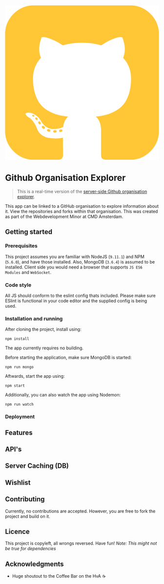 ![Logo of the project](./doc/github-icon.png)
# Github Organisation Explorer
> This is a real-time version of the [server-side Github organisation explorer](https://github.com/vandijkstef/performance-matters-server-side).

This app can be linked to a GitHub organisation to explore information about it. View the repositories and forks within that organisation. This was created as part of the Webdevelopment Minor at CMD Amsterdam.

<!-- Add a nice image here at the end of the week, showing off your shiny frontend 📸 -->

<!-- Maybe a table of contents here? 📚 -->

## Getting started
### Prerequisites
This project assumes you are familiar with NodeJS (`9.11.1`) and NPM (`5.6.0`), and have those installed. Also, MongoDB (`3.6.4`) is assumed to be installed. Client side you would need a browser that supports `JS ES6 Modules` and `WebSocket`.

### Code style
All JS should conform to the eslint config thats included. Please make sure ESlint is functional in your code editor and the supplied config is being used.

### Installation and running
After cloning the project, install using:
```
npm install
```

The app currently requires no building.

Before starting the application, make sure MongoDB is started:
```
npm run mongo
```

Aftwards, start the app using:
```
npm start
```
Additionally, you can also watch the app using Nodemon:
```
npm run watch
```

### Deployment
<!-- Hmm, lets tell something about our .env file -->


## Features
<!-- ...but how does one use this project? What are its features 🤔 -->

## API's
<!-- What external data source is featured in your project and what are its properties 🌠 -->

## Server Caching (DB)
<!-- Where do the 0️⃣s and 1️⃣s live in your project? What db system are you using?-->

## Wishlist
<!-- Maybe a checklist of done stuff and stuff still on your wishlist? ✅ -->

## Contributing
Currently, no contributions are accepted. However, you are free to fork the project and build on it.

## Licence
<!-- How about a license here? 📜 (or is it a licence?) 🤷 -->
This project is copyleft, all wrongs reversed. Have fun! *Note: This might not be true for dependencies*


## Acknowledgments
* Huge shoutout to the Coffee Bar on the HvA ☕️


<!-- * Create a "live" web app which reflects changes to the back-end data model in reactive front-end views, using real-time, event-based, messaging technologies like sockets or server-sent-events. -->
<!-- * Describe their work in a professional readme with insightful diagrams showing the life cycle of their data. -->